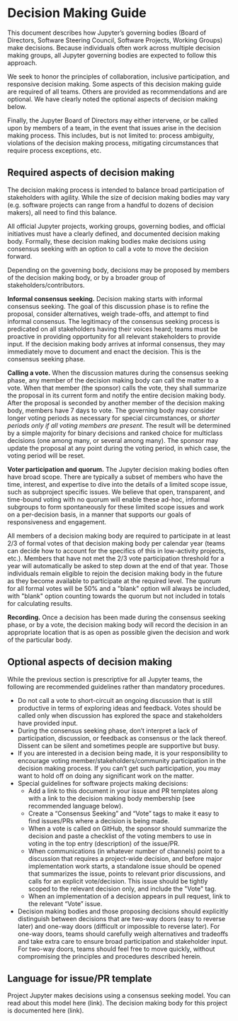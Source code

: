 # Decision Making Guide

This document describes how Jupyter’s governing bodies (Board of Directors, Software Steering Council, Software Projects, Working Groups) make decisions. Because individuals often work across multiple decision making groups, all Jupyter governing bodies are expected to follow this approach.

We seek to honor the principles of collaboration, inclusive participation, and responsive decision making. Some aspects of this decision making guide are required of all teams. Others are provided as recommendations and are optional. We have clearly noted the optional aspects of decision making below.

Finally, the Jupyter Board of Directors may either intervene, or be called upon by members of a team, in the event that issues arise in the decision making process. This includes, but is not limited to: process ambiguity, violations of the decision making process, mitigating circumstances that require process exceptions, etc.

## Required aspects of decision making

The decision making process is intended to balance broad participation of stakeholders with agility. While the size of decision making bodies may vary (e.g. software projects can range from a handful to dozens of decision makers), all need to find this balance.

All official Jupyter projects, working groups, governing bodies, and official initiatives must have a clearly defined, and documented decision making body. Formally, these decision making bodies make decisions using consensus seeking with an option to call a vote to move the decision forward.

Depending on the governing body, decisions may be proposed by members of the decision making body, or by a broader group of stakeholders/contributors.

**Informal consensus seeking.** Decision making starts with informal consensus seeking. The goal of this discussion phase is to refine the proposal, consider alternatives, weigh trade-offs, and attempt to find informal consensus. The legitimacy of the consensus seeking process is predicated on all stakeholders having their voices heard; teams must be proactive in providing opportunity for all relevant stakeholders to provide input. If the decision making body arrives at informal consensus, they may immediately move to document and enact the decision. This is the consensus seeking phase.

**Calling a vote.** When the discussion matures during the consensus seeking phase, any member of the decision making body can call the matter to a vote. When that member (the sponsor) calls the vote, they shall summarize the proposal in its current form and notify the entire decision making body. After the proposal is seconded by another member of the decision making body, members have 7 days to vote. The governing body may consider longer voting periods as necessary for special circumstances, or _shorter periods only if all voting members are present_. The result will be determined by a simple majority for binary decisions and ranked choice for multiclass decisions (one among many, or several among many). The sponsor may update the proposal at any point during the voting period, in which case, the voting period will be reset.

**Voter participation and quorum.** The Jupyter decision making bodies often have broad scope. There are typically a subset of members who have the time, interest, and expertise to dive into the details of a limited scope issue, such as subproject specific issues. We believe that open, transparent, and time-bound voting with no quorum will enable these ad-hoc, informal subgroups to form spontaneously for these limited scope issues and work on a per-decision basis, in a manner that supports our goals of responsiveness and engagement.

All members of a decision making body are required to participate in at least 2/3 of formal votes of that decision making body per calendar year (teams can decide how to account for the specifics of this in low-activity projects, etc.). Members that have not met the 2/3 vote participation threshold for a year will automatically be asked to step down at the end of that year. Those individuals remain eligible to rejoin the decision making body in the future as they become available to participate at the required level. The quorum for all formal votes will be 50% and a "blank" option will always be included, with "blank" option counting towards the quorum but not included in totals for calculating results.


**Recording.** Once a decision has been made during the consensus seeking phase, or by a vote, the decision making body will record the decision in an appropriate location that is as open as possible given the decision and work of the particular body.

## Optional aspects of decision making

While the previous section is prescriptive for all Jupyter teams, the following are recommended guidelines rather than mandatory procedures.

- Do not call a vote to short-circuit an ongoing discussion that is still productive in terms of exploring ideas and feedback. Votes should be called only when discussion has explored the space and stakeholders have provided input.
- During the consensus seeking phase, don’t interpret a lack of participation, discussion, or feedback as consensus or the lack thereof. Dissent can be silent and sometimes people are supportive but busy.
- If you are interested in a decision being made, it is your responsibility to encourage voting member/stakeholders/community participation in the decision making process. If you can’t get such participation, you may want to hold off on doing any significant work on the matter.
- Special guidelines for software projects making decisions:
  - Add a link to this document in your issue and PR templates along with a link to the decision making body membership (see recommended language below).
  - Create a “Consensus Seeking” and “Vote” tags to make it easy to find issues/PRs where a decision is being made.
  - When a vote is called on GitHub, the sponsor should summarize the decision and paste a checklist of the voting members to use in voting in the top entry (description) of the issue/PR.
  - When communications (in whatever number of channels) point to a discussion that requires a project-wide decision, and before major implementation work starts, a standalone issue should be opened that summarizes the issue, points to relevant prior discussions, and calls for an explicit vote/decision. This issue should be tightly scoped to the relevant decision only, and include the "Vote" tag.
  - When an implementation of a decision appears in pull request, link to the relevant “Vote” issue.
- Decision making bodies and those proposing decisions should explicitly distinguish between decisions that are two-way doors (easy to reverse later) and one-way doors (difficult or impossible to reverse later). For one-way doors, teams should carefully weigh alternatives and tradeoffs and take extra care to ensure broad participation and stakeholder input. For two-way doors, teams should feel free to move quickly, without compromising the principles and procedures described herein.

## Language for issue/PR template

Project Jupyter makes decisions using a consensus seeking model. You can read about this model here (link). The decision making body for this project is documented here (link).
